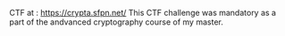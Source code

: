 CTF at : https://crypta.sfpn.net/
This CTF challenge was mandatory as a part of the andvanced cryptography course of my master.
